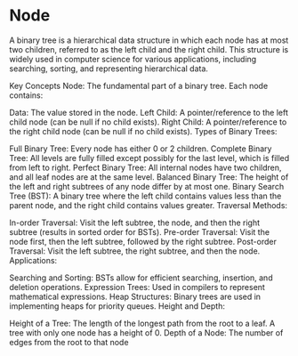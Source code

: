 # Node
A binary tree is a hierarchical data structure in which each node has at most two children, referred to as the left child and the right child. This structure is widely used in computer science for various applications, including searching, sorting, and representing hierarchical data.

Key Concepts
Node: The fundamental part of a binary tree. Each node contains:

Data: The value stored in the node.
Left Child: A pointer/reference to the left child node (can be null if no child exists).
Right Child: A pointer/reference to the right child node (can be null if no child exists).
Types of Binary Trees:

Full Binary Tree: Every node has either 0 or 2 children.
Complete Binary Tree: All levels are fully filled except possibly for the last level, which is filled from left to right.
Perfect Binary Tree: All internal nodes have two children, and all leaf nodes are at the same level.
Balanced Binary Tree: The height of the left and right subtrees of any node differ by at most one.
Binary Search Tree (BST): A binary tree where the left child contains values less than the parent node, and the right child contains values greater.
Traversal Methods:

In-order Traversal: Visit the left subtree, the node, and then the right subtree (results in sorted order for BSTs).
Pre-order Traversal: Visit the node first, then the left subtree, followed by the right subtree.
Post-order Traversal: Visit the left subtree, the right subtree, and then the node.
Applications:

Searching and Sorting: BSTs allow for efficient searching, insertion, and deletion operations.
Expression Trees: Used in compilers to represent mathematical expressions.
Heap Structures: Binary trees are used in implementing heaps for priority queues.
Height and Depth:

Height of a Tree: The length of the longest path from the root to a leaf. A tree with only one node has a height of 0.
Depth of a Node: The number of edges from the root to that node
